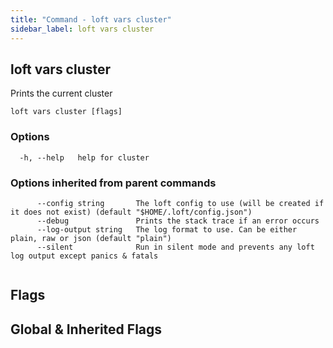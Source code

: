 ```yaml
---
title: "Command - loft vars cluster"
sidebar_label: loft vars cluster
---
```


## loft vars cluster

Prints the current cluster

```
loft vars cluster [flags]
```

### Options

```
  -h, --help   help for cluster
```

### Options inherited from parent commands

```
      --config string       The loft config to use (will be created if it does not exist) (default "$HOME/.loft/config.json")
      --debug               Prints the stack trace if an error occurs
      --log-output string   The log format to use. Can be either plain, raw or json (default "plain")
      --silent              Run in silent mode and prevents any loft log output except panics & fatals
```

```

```


## Flags
## Global & Inherited Flags